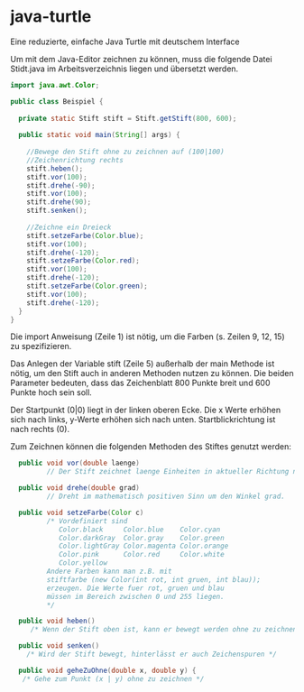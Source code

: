 # java-turtle
Eine reduzierte, einfache Java Turtle mit deutschem Interface

Um mit dem Java-Editor zeichnen zu können, muss die folgende Datei Stidt.java im Arbeitsverzeichnis liegen und übersetzt werden.

``` java title="Beispiel für das Zeichnen mit der Klasse Stift" linenums="1"
import java.awt.Color;

public class Beispiel {
  
  private static Stift stift = Stift.getStift(800, 600); 
  
  public static void main(String[] args) {
    
    //Bewege den Stift ohne zu zeichnen auf (100|100)
    //Zeichenrichtung rechts
    stift.heben();
    stift.vor(100);
    stift.drehe(-90);
    stift.vor(100);
    stift.drehe(90);
    stift.senken();
    
    //Zeichne ein Dreieck
    stift.setzeFarbe(Color.blue);
    stift.vor(100);
    stift.drehe(-120);
    stift.setzeFarbe(Color.red);
    stift.vor(100);
    stift.drehe(-120);
    stift.setzeFarbe(Color.green);
    stift.vor(100);
    stift.drehe(-120);
  }
}
```

Die import Anweisung (Zeile 1) ist nötig, um die Farben (s. Zeilen 9, 12, 15) zu spezifizieren.

Das Anlegen der Variable stift (Zeile 5) außerhalb der main Methode ist nötig, um den Stift auch in anderen Methoden nutzen zu können. Die beiden Parameter bedeuten, dass das Zeichenblatt 800 Punkte breit und 600 Punkte hoch sein soll.

Der Startpunkt (0|0) liegt in der linken oberen Ecke. Die x Werte erhöhen sich nach links, y-Werte erhöhen sich nach unten. Startblickrichtung ist nach rechts (0).

Zum Zeichnen können die folgenden Methoden des Stiftes genutzt werden:

``` java
  public void vor(double laenge)
         // Der Stift zeichnet laenge Einheiten in aktueller Richtung nach vorne.

  public void drehe(double grad)
         // Dreht im mathematisch positiven Sinn um den Winkel grad.

  public void setzeFarbe(Color c)
         /* Vordefiniert sind
            Color.black     Color.blue    Color.cyan
            Color.darkGray  Color.gray    Color.green
            Color.lightGray Color.magenta Color.orange
            Color.pink      Color.red     Color.white
            Color.yellow
         Andere Farben kann man z.B. mit
         stiftfarbe (new Color(int rot, int gruen, int blau));
         erzeugen. Die Werte fuer rot, gruen und blau
         müssen im Bereich zwischen 0 und 255 liegen.
         */

  public void heben()
     /* Wenn der Stift oben ist, kann er bewegt werden ohne zu zeichnen */

  public void senken()
    /* Wird der Stift bewegt, hinterlässt er auch Zeichenspuren */

  public void geheZuOhne(double x, double y) {
   /* Gehe zum Punkt (x | y) ohne zu zeichnen */
```
